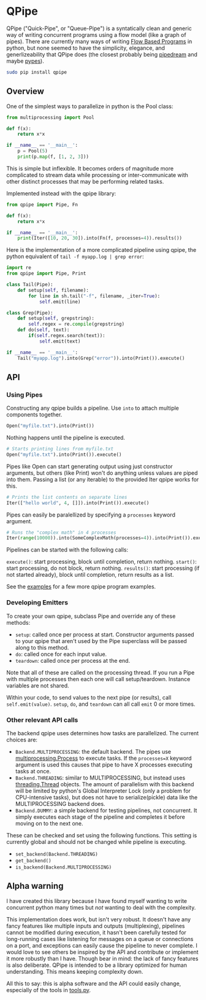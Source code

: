 # QPipe

QPipe ("Quick-Pipe", or "Queue-Pipe") is a syntatically clean and generic way
of writing concurrent programs using a flow model (like a graph of pipes).
There are currently many ways of writing [Flow Based
Programs](https://wiki.python.org/moin/FlowBasedProgramming) in python, but
none seemed to have the simplicity, elegance, and generlizeability that QPipe
does (the closest probably being
[pipedream](https://github.com/tgecho/pipedream/) and maybe
[pypes](https://bitbucket.org/diji/pypes/wiki/Home)).

```bash
sudo pip install qpipe
```

## Overview

One of the simplest ways to parallelize in python is the Pool class:

```python
from multiprocessing import Pool

def f(x):
    return x*x

if __name__ == '__main__':
    p = Pool(5)
    print(p.map(f, [1, 2, 3]))
```

This is simple but inflexible. It becomes orders of magnitude more complicated
to stream data while processing or inter-communicate with other distinct
processes that may be performing related tasks.

Implemented instead with the qpipe library:

```python
from qpipe import Pipe, Fn

def f(x):
    return x*x

if __name__ == '__main__':
    print(Iter([10, 20, 30]).into(Fn(f, processes=4)).results())
```

Here is the implementation of a more complicated pipeline using qpipe, the
python equivalent of `tail -f myapp.log | grep error`:

```python
import re
from qpipe import Pipe, Print

class Tail(Pipe):
    def setup(self, filename):
        for line in sh.tail("-f", filename, _iter=True):
            self.emit(line)

class Grep(Pipe):
    def setup(self, grepstring):
        self.regex = re.compile(grepstring)
    def do(self, text):
        if(self.regex.search(text)):
            self.emit(text)

if __name__ == '__main__':
    Tail("myapp.log").into(Grep("error")).into(Print()).execute()
```

## API

### Using Pipes

Constructing any qpipe builds a pipeline. Use `into` to attach multiple
components together.

```python
Open("myfile.txt").into(Print())
```

Nothing happens until the pipeline is executed.

```python
# Starts printing lines from myfile.txt
Open("myfile.txt").into(Print()).execute()
```

Pipes like Open can start generating output using just constructor
arguments, but others (like Print) won't do anything unless values are piped
into them. Passing a list (or any iterable) to the provided Iter qpipe works
for this.

```python
# Prints the list contents on separate lines
Iter(["hello world", 4, []]).into(Print()).execute()
```

Pipes can easily be paralellized by specifying a `processes` keyword
argument.

```python
# Runs the "complex math" in 4 processes
Iter(range(10000)).into(SomeComplexMath(processes=4)).into(Print()).execute()
```

Pipelines can be started with the following calls:

`execute()`: start processing, block until completion, return nothing.
`start()`: start processing, do not block, return nothing.
`results()`: start processing (if not started already), block until completion, return results as a list.

See the [examples](examples) for a few more qpipe program examples.

### Developing Emitters

To create your own qpipe, subclass Pipe and override any of these methods:
- `setup`: called once per process at start. Constructor arguments passed to
your qpipe that aren't used by the Pipe superclass will be passed along
to this method.
- `do`: called once for each input value.
- `teardown`: called once per process at the end.

Note that all of these are called on the processing thread. If you run a
Pipe with multiple processes then each one will call setup/teardown.
Instance variables are not shared.

Within your code, to send values to the next pipe (or results), call
`self.emit(value)`. `setup`, `do`, and `teardown` can all call `emit` 0 or
more times.

### Other relevant API calls

The backend qpipe uses determines how tasks are parallelized. The current choices are:
- `Backend.MULTIPROCESSING`: the default backend. The pipes use
  [multiprocessing.Process](https://docs.python.org/2/library/multiprocessing.html#multiprocessing.Process)
  to execute tasks. If the `processes=X` keyword argument is used this causes
  that pipe to have X processes executing tasks at once.
- `Backend.THREADING`: similar to MULTIPROCESSING, but instead uses
  [threading.Thread](https://docs.python.org/2/library/threading.html#threading.Thread)
  objects. The amount of parallelism with this backend will be limited by
  python's Global Interpreter Lock (only a problem for CPU-intensive tasks),
  but does not have to serialize(pickle) data like the MULTIPROCESSING backend does.
- `Backend.DUMMY`: a simple backend for testing pipelines, not concurrent. It
  simply executes each stage of the pipeline and completes it before moving on
  to the next one.

These can be checked and set using the following functions. This setting is
currently global and should not be changed while pipeline is executing.
- `set_backend(Backend.THREADING)`
- `get_backend()`
- `is_backend(Backend.MULTIPROCESSING)`

## Alpha warning

I have created this library because I have found myself wanting to write
concurrent python many times but *not* wanting to deal with the complexity.

This implementation does work, but isn't very robust. It doesn't have any fancy
features like multiple inputs and outputs (multiplexing), pipelines cannot be
modified during execution, it hasn't been carefully tested for long-running
cases like listening for messages on a queue or connections on a port, and
exceptions can easily cause the pipeline to never complete. I would love to see
others be inspired by the API and contribute or implement it more robustly than
I have. Though bear in mind: the lack of fancy features is also deliberate.
QPipe is intended to be a library optimized for human understanding. This
means keeping complexity down.

All this to say: this is alpha software and the API could easily change,
especially of the tools in [tools.py](qpipe/tools.py).
